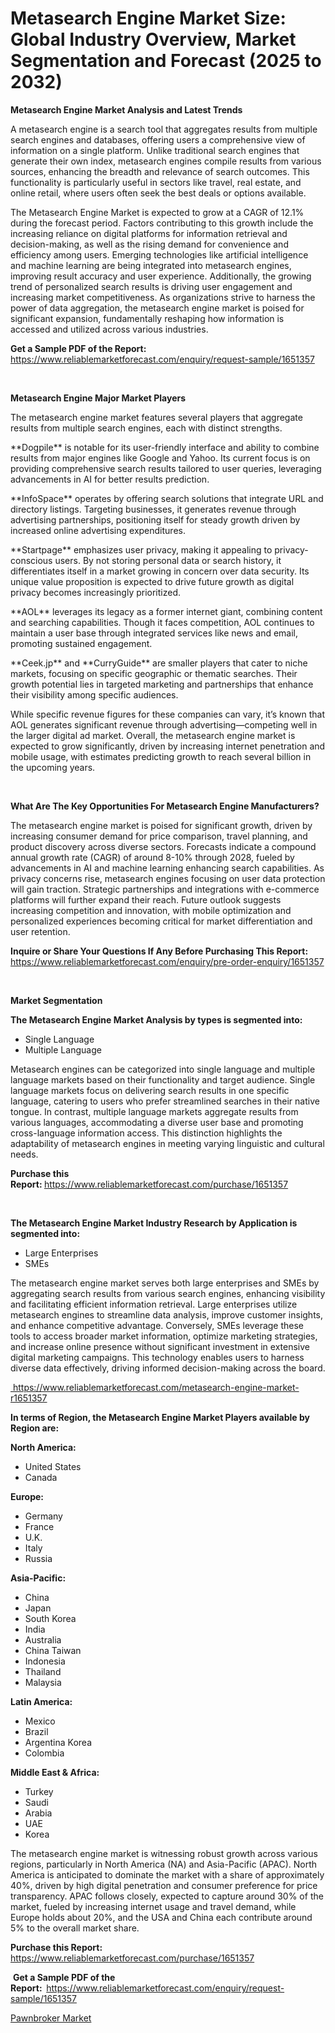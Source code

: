 <p><h1>Metasearch Engine Market Size: Global Industry Overview, Market Segmentation and Forecast (2025 to 2032)</h1></p><p><strong>Metasearch Engine Market Analysis and Latest Trends</strong></p>
<p><p>A metasearch engine is a search tool that aggregates results from multiple search engines and databases, offering users a comprehensive view of information on a single platform. Unlike traditional search engines that generate their own index, metasearch engines compile results from various sources, enhancing the breadth and relevance of search outcomes. This functionality is particularly useful in sectors like travel, real estate, and online retail, where users often seek the best deals or options available.</p><p>The Metasearch Engine Market is expected to grow at a CAGR of 12.1% during the forecast period. Factors contributing to this growth include the increasing reliance on digital platforms for information retrieval and decision-making, as well as the rising demand for convenience and efficiency among users. Emerging technologies like artificial intelligence and machine learning are being integrated into metasearch engines, improving result accuracy and user experience. Additionally, the growing trend of personalized search results is driving user engagement and increasing market competitiveness. As organizations strive to harness the power of data aggregation, the metasearch engine market is poised for significant expansion, fundamentally reshaping how information is accessed and utilized across various industries.</p></p>
<p><strong>Get a Sample PDF of the Report:&nbsp;</strong> <a href="https://www.reliablemarketforecast.com/enquiry/request-sample/1651357?utm_campaign=3053&utm_medium=2&utm_source=Github&utm_content=ia&utm_term=09032025&utm_id=metasearch-engine">https://www.reliablemarketforecast.com/enquiry/request-sample/1651357</a></p>
<p>&nbsp;</p>
<p><strong>Metasearch Engine Major Market Players</strong></p>
<p><p>The metasearch engine market features several players that aggregate results from multiple search engines, each with distinct strengths. </p><p>**Dogpile** is notable for its user-friendly interface and ability to combine results from major engines like Google and Yahoo. Its current focus is on providing comprehensive search results tailored to user queries, leveraging advancements in AI for better results prediction. </p><p>**InfoSpace** operates by offering search solutions that integrate URL and directory listings. Targeting businesses, it generates revenue through advertising partnerships, positioning itself for steady growth driven by increased online advertising expenditures.</p><p>**Startpage** emphasizes user privacy, making it appealing to privacy-conscious users. By not storing personal data or search history, it differentiates itself in a market growing in concern over data security. Its unique value proposition is expected to drive future growth as digital privacy becomes increasingly prioritized.</p><p>**AOL** leverages its legacy as a former internet giant, combining content and searching capabilities. Though it faces competition, AOL continues to maintain a user base through integrated services like news and email, promoting sustained engagement.</p><p>**Ceek.jp** and **CurryGuide** are smaller players that cater to niche markets, focusing on specific geographic or thematic searches. Their growth potential lies in targeted marketing and partnerships that enhance their visibility among specific audiences.</p><p>While specific revenue figures for these companies can vary, it’s known that AOL generates significant revenue through advertising—competing well in the larger digital ad market. Overall, the metasearch engine market is expected to grow significantly, driven by increasing internet penetration and mobile usage, with estimates predicting growth to reach several billion in the upcoming years.</p></p>
<p>&nbsp;</p>
<p><strong>What Are The Key Opportunities For Metasearch Engine Manufacturers?</strong></p>
<p><p>The metasearch engine market is poised for significant growth, driven by increasing consumer demand for price comparison, travel planning, and product discovery across diverse sectors. Forecasts indicate a compound annual growth rate (CAGR) of around 8-10% through 2028, fueled by advancements in AI and machine learning enhancing search capabilities. As privacy concerns rise, metasearch engines focusing on user data protection will gain traction. Strategic partnerships and integrations with e-commerce platforms will further expand their reach. Future outlook suggests increasing competition and innovation, with mobile optimization and personalized experiences becoming critical for market differentiation and user retention.</p></p>
<p><strong>Inquire or Share Your Questions If Any Before Purchasing This Report:</strong> <a href="https://www.reliablemarketforecast.com/enquiry/pre-order-enquiry/1651357?utm_campaign=3053&utm_medium=2&utm_source=Github&utm_content=ia&utm_term=09032025&utm_id=metasearch-engine">https://www.reliablemarketforecast.com/enquiry/pre-order-enquiry/1651357</a></p>
<p>&nbsp;</p>
<p><strong>Market Segmentation</strong></p>
<p><strong>The Metasearch Engine Market Analysis by types is segmented into:</strong></p>
<p><ul><li>Single Language</li><li>Multiple Language</li></ul></p>
<p><p>Metasearch engines can be categorized into single language and multiple language markets based on their functionality and target audience. Single language markets focus on delivering search results in one specific language, catering to users who prefer streamlined searches in their native tongue. In contrast, multiple language markets aggregate results from various languages, accommodating a diverse user base and promoting cross-language information access. This distinction highlights the adaptability of metasearch engines in meeting varying linguistic and cultural needs.</p></p>
<p><strong>Purchase this Report:&nbsp;</strong><a href="https://www.reliablemarketforecast.com/purchase/1651357?utm_campaign=3053&utm_medium=2&utm_source=Github&utm_content=ia&utm_term=09032025&utm_id=metasearch-engine">https://www.reliablemarketforecast.com/purchase/1651357</a></p>
<p>&nbsp;</p>
<p><strong>The Metasearch Engine Market Industry Research by Application is segmented into:</strong></p>
<p><ul><li>Large Enterprises</li><li>SMEs</li></ul></p>
<p><p>The metasearch engine market serves both large enterprises and SMEs by aggregating search results from various search engines, enhancing visibility and facilitating efficient information retrieval. Large enterprises utilize metasearch engines to streamline data analysis, improve customer insights, and enhance competitive advantage. Conversely, SMEs leverage these tools to access broader market information, optimize marketing strategies, and increase online presence without significant investment in extensive digital marketing campaigns. This technology enables users to harness diverse data effectively, driving informed decision-making across the board.</p></p>
<p><a href="https://www.reliablemarketforecast.com/metasearch-engine-market-r1651357?utm_campaign=3053&utm_medium=2&utm_source=Github&utm_content=ia&utm_term=09032025&utm_id=metasearch-engine">&nbsp;https://www.reliablemarketforecast.com/metasearch-engine-market-r1651357</a></p>
<p><strong>In terms of Region, the Metasearch Engine Market Players available by Region are:</strong></p>
<p>
    <p> <strong> North America: </strong>
        <ul>
            <li>United States</li>
            <li>Canada</li>
        </ul>
        </p> 
    <p> <strong> Europe: </strong>
        <ul>
            <li>Germany</li>
            <li>France</li>
            <li>U.K.</li>
            <li>Italy</li>
            <li>Russia</li>
        </ul>
        </p> 
    <p> <strong> Asia-Pacific: </strong>
        <ul>
            <li>China</li>
            <li>Japan</li>
            <li>South Korea</li>
            <li>India</li>
            <li>Australia</li>
            <li>China Taiwan</li>
            <li>Indonesia</li>
            <li>Thailand</li>
            <li>Malaysia</li>
        </ul>
        </p> 
    <p> <strong> Latin America: </strong>
        <ul>
            <li>Mexico</li>
            <li>Brazil</li>
            <li>Argentina Korea</li>
            <li>Colombia</li>
        </ul>
        </p> 
    <p> <strong> Middle East & Africa: </strong>
        <ul>
            <li>Turkey</li>
            <li>Saudi</li>
            <li>Arabia</li>
            <li>UAE</li>
            <li>Korea</li>
        </ul>
    </p>
    </p>
<p><p>The metasearch engine market is witnessing robust growth across various regions, particularly in North America (NA) and Asia-Pacific (APAC). North America is anticipated to dominate the market with a share of approximately 40%, driven by high digital penetration and consumer preference for price transparency. APAC follows closely, expected to capture around 30% of the market, fueled by increasing internet usage and travel demand, while Europe holds about 20%, and the USA and China each contribute around 5% to the overall market share.</p></p>
<p><strong>Purchase this Report: </strong><a href="https://www.reliablemarketforecast.com/purchase/1651357?utm_campaign=3053&utm_medium=2&utm_source=Github&utm_content=ia&utm_term=09032025&utm_id=metasearch-engine">https://www.reliablemarketforecast.com/purchase/1651357</a></p>
<p>&nbsp;<strong>Get a Sample PDF of the Report:&nbsp;&nbsp;</strong><a href="https://www.reliablemarketforecast.com/enquiry/request-sample/1651357?utm_campaign=3053&utm_medium=2&utm_source=Github&utm_content=ia&utm_term=09032025&utm_id=metasearch-engine">https://www.reliablemarketforecast.com/enquiry/request-sample/1651357</a></p>
<p><strong></strong></p>
<p><p><a href="https://github.com/zupankocka/Market-Research-Report-List-1/blob/main/pawnbroker-market.md?utm_campaign=3053&utm_medium=2&utm_source=Github&utm_content=ia&utm_term=09032025&utm_id=metasearch-engine">Pawnbroker Market</a></p></p>